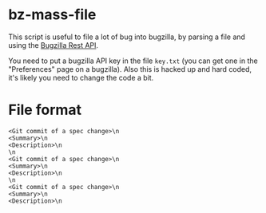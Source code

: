 # bz-mass-file

This script is useful to file a lot of bug into bugzilla, by parsing a file and
using the [Bugzilla Rest API](http://bugzilla.readthedocs.org/en/latest/api/index.html).

You need to put a bugzilla API key in the file `key.txt` (you can get one in the
"Preferences" page on a bugzilla). Also this is hacked up and hard coded, it's
likely you need to change the code a bit.

# File format

```
<Git commit of a spec change>\n
<Summary>\n
<Description>\n
\n
<Git commit of a spec change>\n
<Summary>\n
<Description>\n
\n
<Git commit of a spec change>\n
<Summary>\n
<Description>\n
```
